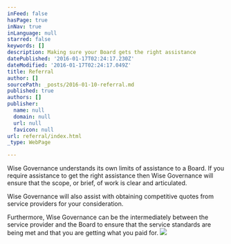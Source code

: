 ```yaml
---
inFeed: false
hasPage: true
inNav: true
inLanguage: null
starred: false
keywords: []
description: Making sure your Board gets the right assistance
datePublished: '2016-01-17T02:24:17.230Z'
dateModified: '2016-01-17T02:24:17.049Z'
title: Referral
author: []
sourcePath: _posts/2016-01-10-referral.md
published: true
authors: []
publisher:
  name: null
  domain: null
  url: null
  favicon: null
url: referral/index.html
_type: WebPage

---
```

Wise Governance understands its own
limits of assistance to a Board. If you require assistance to get the right
assistance then Wise Governance will ensure that the scope, or brief,
of work is clear and articulated. 

Wise Governance will also assist with
obtaining competitive quotes from  service providers for your consideration. 

Furthermore,
Wise Governance can be the intermediately between the service provider and the
Board to ensure that the service standards are being met and that you are
getting what you paid for.
![](https://s3-us-west-2.amazonaws.com/the-grid-img/p/94a0d5c692fdb3dcad0adfb88d94c828425d7040.png)